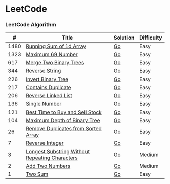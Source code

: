 
LeetCode
========

### LeetCode Algorithm

| # | Title | Solution | Difficulty |
|---| ----- | -------- | ---------- |
|1480|[Running Sum of 1d Array](https://leetcode.com/problems/running-sum-of-1d-array/) | [Go](./algorithms/go/running_sum_of_1d_array/running_sum_of_1d_array.go)|Easy|
|1323|[Maximum 69 Number](https://leetcode.com/problems/maximum-69-number/) | [Go](./algorithms/go/maximum_69_number/maximum_69_number.go)|Easy|
|617|[Merge Two Binary Trees](https://leetcode.com/problems/merge-two-binary-trees/) | [Go](./algorithms/go/merge_two_binary_trees/merge_two_binary_trees.go)|Easy|
|344|[Reverse String](https://leetcode.com/problems/reverse-string/) | [Go](./algorithms/go/reverse_string/reverse_string.go)|Easy|
|226|[Invert Binary Tree](https://leetcode.com/problems/invert-binary-tree/) | [Go](./algorithms/go/invert_binary_tree/invert_binary_tree.go)|Easy|
|217|[Contains Duplicate](https://leetcode.com/problems/contains-duplicate/) | [Go](./algorithms/go/contains_duplicate/contains_duplicate.go)|Easy|
|206|[Reverse Linked List](https://leetcode.com/problems/reverse-linked-list/) | [Go](./algorithms/go/reverse_linked_list/reverse_linked_list.go)|Easy|
|136|[Single Number](https://leetcode.com/problems/single-number/) | [Go](./algorithms/go/single_number/single_number.go)|Easy|
|121|[Best Time to Buy and Sell Stock](https://leetcode.com/problems/best-time-to-buy-and-sell-stock/) | [Go](./algorithms/go/best_time_to_buy_and_sell_stock/best_time_to_buy_and_sell_stock.go)|Easy|
|104|[Maximum Depth of Binary Tree](https://leetcode.com/problems/maximum-depth-of-binary-tree/) | [Go](./algorithms/go/maximum_depth_of_binary_tree/maximum_depth_of_binary_tree.go)|Easy|
|26|[Remove Duplicates from Sorted Array](https://leetcode.com/problems/remove-duplicates-from-sorted-array/) | [Go](./algorithms/go/remove_duplicates_from_sorted_array/remove_duplicates_from_sorted_array.go)|Easy|
|7|[Reverse Integer](https://leetcode.com/problems/reverse-integer/) | [Go](./algorithms/go/reverse_integer/reverse_integer.go)|Easy|
|3|[Longest Substring Without Repeating Characters](https://leetcode.com/problems/longest-substring-without-repeating-characters/) | [Go](./algorithms/go/longest_substring_without_repeating_characters/longest_substring_without_repeating_characters.go)|Medium|
|2|[Add Two Numbers](https://leetcode.com/problems/add-two-numbers/) | [Go](./algorithms/go/add_two_numbers/add_two_numbers.go)|Medium|
|1|[Two Sum](https://leetcode.com/problems/two-sum/) | [Go](./algorithms/go/two_sum/two_sum.go)|Easy|
